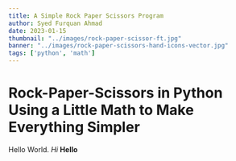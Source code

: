 ```yaml
---
title: A Simple Rock Paper Scissors Program
author: Syed Furquan Ahmad
date: 2023-01-15
thumbnail: "../images/rock-paper-scissor-ft.jpg"
banner: "../images/rock-paper-scissors-hand-icons-vector.jpg"
tags: ['python', 'math']
---
```


# Rock-Paper-Scissors in Python Using a Little Math to Make Everything Simpler

Hello World. _Hi_ **Hello**